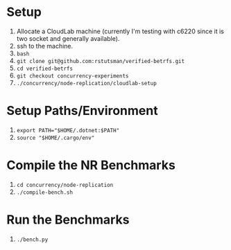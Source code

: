 # Setup

1. Allocate a CloudLab machine (currently I'm testing with c6220 since it is two socket and generally available).
2. ssh to the machine.
3. `bash`
4. `git clone git@github.com:rstutsman/verified-betrfs.git`
5. `cd verified-betrfs`
6. `git checkout concurrency-experiments`
7. `./concurrency/node-replication/cloudlab-setup`

# Setup Paths/Environment
1. `export PATH="$HOME/.dotnet:$PATH"`
2. `source "$HOME/.cargo/env"`

# Compile the NR Benchmarks

1. `cd concurrency/node-replication`
2. `./compile-bench.sh`


# Run the Benchmarks

1. `./bench.py`

